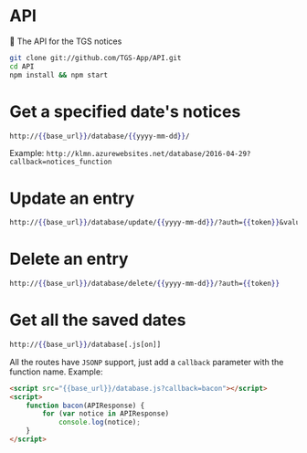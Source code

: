 # API
:school: The API for the TGS notices

```sh
git clone git://github.com/TGS-App/API.git
cd API
npm install && npm start
```

# Get a specified date's notices
```handlebars
http://{{base_url}}/database/{{yyyy-mm-dd}}/
```   
Example: `http://klmn.azurewebsites.net/database/2016-04-29?callback=notices_function`

# Update an entry
```handlebars
http://{{base_url}}/database/update/{{yyyy-mm-dd}}/?auth={{token}}&value={{new_value}}
```   
# Delete an entry
```handlebars
http://{{base_url}}/database/delete/{{yyyy-mm-dd}}/?auth={{token}}
```   
# Get all the saved dates
```handlebars
http://{{base_url}}/database[.js[on]]
```   
All the routes have `JSONP` support, just add a `callback` parameter with the function name.
Example:
```html
<script src="{{base_url}}/database.js?callback=bacon"></script>
<script>
    function bacon(APIResponse) {
        for (var notice in APIResponse)
            console.log(notice);
    }
</script>
```
